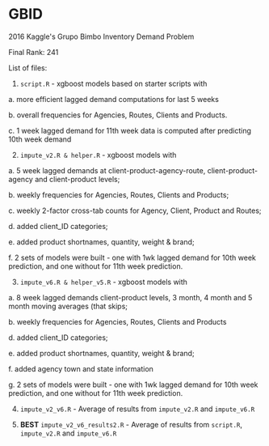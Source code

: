 # GBID
2016 Kaggle's Grupo Bimbo Inventory Demand Problem

Final Rank: 241

List of files:

1. `script.R` - xgboost models based on starter scripts with 
  
  a. more efficient lagged demand computations for last 5 weeks
  
  b. overall frequencies for Agencies, Routes, Clients and Products. 
  
  c. 1 week lagged demand for 11th week data is computed after predicting 10th week demand

2. `impute_v2.R & helper.R` - xgboost models with 

  a. 5 week lagged demands at client-product-agency-route, client-product-agency and client-product levels; 
  
  b. weekly frequencies for Agencies, Routes, Clients and Products; 
  
  c. weekly 2-factor cross-tab counts for Agency, Client, Product and Routes; 
  
  d. added client_ID categories;
  
  e. added product shortnames, quantity, weight & brand;  
  
  f. 2 sets of models were built - one with 1wk lagged demand for 10th week prediction, and one without for 11th week prediction.

3. `impute_v6.R & helper_v5.R` - xgboost models with 

  a. 8 week lagged demands client-product levels, 3 month, 4 month and 5 month moving averages (that skips; 
  
  b. weekly frequencies for Agencies, Routes, Clients and Products
  
  d. added client_ID categories;
  
  e. added product shortnames, quantity, weight & brand;
  
  f. added agency town and state information
  
  g. 2 sets of models were built - one with 1wk lagged demand for 10th week prediction, and one without for 11th week prediction.
  
4. `impute_v2_v6.R` - Average of results from `impute_v2.R` and `impute_v6.R`

5. **BEST** `impute_v2_v6_results2.R` - Average of results from `script.R`, `impute_v2.R` and `impute_v6.R`
  
  
  
  
